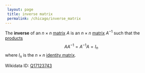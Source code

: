 ```yaml
---
 layout: page
 title: inverse matrix
 permalink: /chicago/inverse_matrix
---
```

The **inverse** of an $n\times n$ [matrix](https://mathgloss.github.io/MathGloss/chicago/matrix) $A$ is an $n\times n$ [matrix](https://mathgloss.github.io/MathGloss/chicago/matrix) $A^{-1}$ such that the [products](https://mathgloss.github.io/MathGloss/chicago/matrix_multiplication) $$AA^{-1} = A^{-1}A = I_n$$ where $I_n$ is the $n\times n$ [identity matrix](https://mathgloss.github.io/MathGloss/chicago/identity_matrix).

Wikidata ID: [Q17123743](https://www.wikidata.org/wiki/Q17123743)